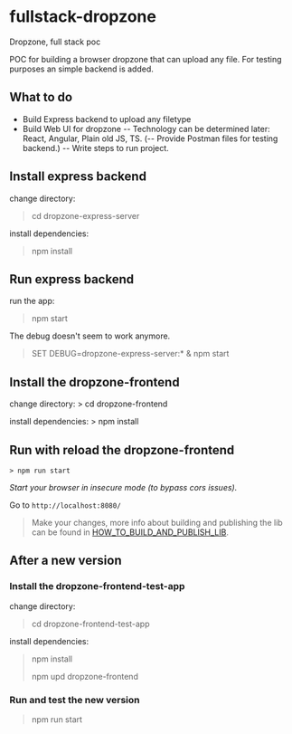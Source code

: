 # fullstack-dropzone
Dropzone, full stack poc

POC for building a browser dropzone that can upload any file.
For testing purposes an simple backend is added.

## What to do

- Build Express backend to upload any filetype
- Build Web UI for dropzone
-- Technology can be determined later: React, Angular, Plain old JS, TS.
(-- Provide Postman files for testing backend.)
-- Write steps to run project.

## Install express backend
change directory:
   > cd dropzone-express-server

install dependencies:
   > npm install

## Run express backend
run the app:
   
   > npm start


The debug doesn't seem to work anymore.
   > SET DEBUG=dropzone-express-server:* & npm start 

## Install the dropzone-frontend

change directory:
    > cd dropzone-frontend

install dependencies:
    > npm install

## Run with reload the dropzone-frontend

    > npm run start

_Start your browser in insecure mode (to bypass cors issues)._

Go to `http://localhost:8080/`

> Make your changes, more info about building and publishing the lib can be found in [HOW_TO_BUILD_AND_PUBLISH_LIB](./dropzone-frontend/HOW_TO_BUILD_AND_PUBLISH_LIB.md).

## After a new version

### Install the dropzone-frontend-test-app

change directory:
> cd dropzone-frontend-test-app

install dependencies:
> npm install
> 
> npm upd dropzone-frontend

### Run and test the new version

> npm run start
